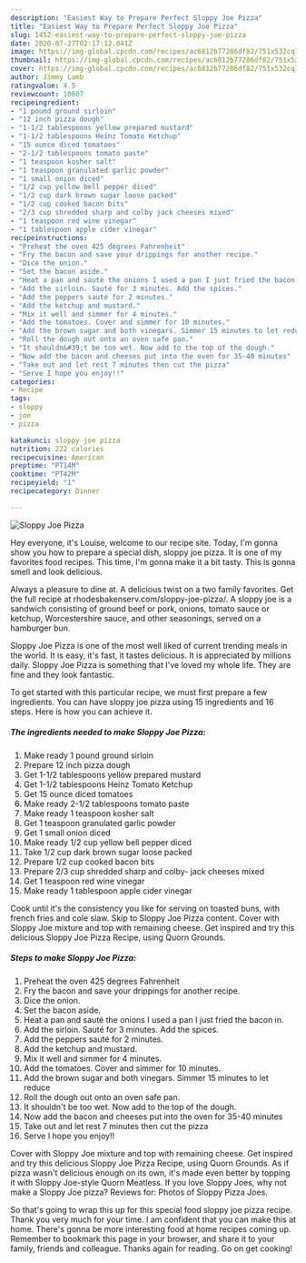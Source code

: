 ```yaml
---
description: "Easiest Way to Prepare Perfect Sloppy Joe Pizza"
title: "Easiest Way to Prepare Perfect Sloppy Joe Pizza"
slug: 1452-easiest-way-to-prepare-perfect-sloppy-joe-pizza
date: 2020-07-27T02:17:12.041Z
image: https://img-global.cpcdn.com/recipes/ac6812b77286df82/751x532cq70/sloppy-joe-pizza-recipe-main-photo.jpg
thumbnail: https://img-global.cpcdn.com/recipes/ac6812b77286df82/751x532cq70/sloppy-joe-pizza-recipe-main-photo.jpg
cover: https://img-global.cpcdn.com/recipes/ac6812b77286df82/751x532cq70/sloppy-joe-pizza-recipe-main-photo.jpg
author: Jimmy Lamb
ratingvalue: 4.5
reviewcount: 10607
recipeingredient:
- "1 pound ground sirloin"
- "12 inch pizza dough"
- "1-1/2 tablespoons yellow prepared mustard"
- "1-1/2 tablespoons Heinz Tomato Ketchup"
- "15 ounce diced tomatoes"
- "2-1/2 tablespoons tomato paste"
- "1 teaspoon kosher salt"
- "1 teaspoon granulated garlic powder"
- "1 small onion diced"
- "1/2 cup yellow bell pepper diced"
- "1/2 cup dark brown sugar loose packed"
- "1/2 cup cooked bacon bits"
- "2/3 cup shredded sharp and colby jack cheeses mixed"
- "1 teaspoon red wine vinegar"
- "1 tablespoon apple cider vinegar"
recipeinstructions:
- "Preheat the oven 425 degrees Fahrenheit"
- "Fry the bacon and save your drippings for another recipe."
- "Dice the onion."
- "Set the bacon aside."
- "Heat a pan and sauté the onions I used a pan I just fried the bacon in."
- "Add the sirloin. Sauté for 3 minutes. Add the spices."
- "Add the peppers sauté for 2 minutes."
- "Add the ketchup and mustard."
- "Mix it well and simmer for 4 minutes."
- "Add the tomatoes. Cover and simmer for 10 minutes."
- "Add the brown sugar and both vinegars. Simmer 15 minutes to let reduce"
- "Roll the dough out onto an oven safe pan."
- "It shouldn&#39;t be too wet. Now add to the top of the dough."
- "Now add the bacon and cheeses put into the oven for 35-40 minutes"
- "Take out and let rest 7 minutes then cut the pizza"
- "Serve I hope you enjoy!!"
categories:
- Recipe
tags:
- sloppy
- joe
- pizza

katakunci: sloppy joe pizza 
nutrition: 222 calories
recipecuisine: American
preptime: "PT14M"
cooktime: "PT42M"
recipeyield: "1"
recipecategory: Dinner

---
```



![Sloppy Joe Pizza](https://img-global.cpcdn.com/recipes/ac6812b77286df82/751x532cq70/sloppy-joe-pizza-recipe-main-photo.jpg)

Hey everyone, it's Louise, welcome to our recipe site. Today, I'm gonna show you how to prepare a special dish, sloppy joe pizza. It is one of my favorites food recipes. This time, I'm gonna make it a bit tasty. This is gonna smell and look delicious.

Always a pleasure to dine at. A delicious twist on a two family favorites. Get the full recipe at rhodesbakenserv.com/sloppy-joe-pizza/. A sloppy joe is a sandwich consisting of ground beef or pork, onions, tomato sauce or ketchup, Worcestershire sauce, and other seasonings, served on a hamburger bun.

Sloppy Joe Pizza is one of the most well liked of current trending meals in the world. It is easy, it's fast, it tastes delicious. It is appreciated by millions daily. Sloppy Joe Pizza is something that I've loved my whole life. They are fine and they look fantastic.


To get started with this particular recipe, we must first prepare a few ingredients. You can have sloppy joe pizza using 15 ingredients and 16 steps. Here is how you can achieve it.

<!--inarticleads1-->

##### The ingredients needed to make Sloppy Joe Pizza:

1. Make ready 1 pound ground sirloin
1. Prepare 12 inch pizza dough
1. Get 1-1/2 tablespoons yellow prepared mustard
1. Get 1-1/2 tablespoons Heinz Tomato Ketchup
1. Get 15 ounce diced tomatoes
1. Make ready 2-1/2 tablespoons tomato paste
1. Make ready 1 teaspoon kosher salt
1. Get 1 teaspoon granulated garlic powder
1. Get 1 small onion diced
1. Make ready 1/2 cup yellow bell pepper diced
1. Take 1/2 cup dark brown sugar loose packed
1. Prepare 1/2 cup cooked bacon bits
1. Prepare 2/3 cup shredded sharp and colby- jack cheeses mixed
1. Get 1 teaspoon red wine vinegar
1. Make ready 1 tablespoon apple cider vinegar


Cook until it&#39;s the consistency you like for serving on toasted buns, with french fries and cole slaw. Skip to Sloppy Joe Pizza content. Cover with Sloppy Joe mixture and top with remaining cheese. Get inspired and try this delicious Sloppy Joe Pizza Recipe, using Quorn Grounds. 

<!--inarticleads2-->

##### Steps to make Sloppy Joe Pizza:

1. Preheat the oven 425 degrees Fahrenheit
1. Fry the bacon and save your drippings for another recipe.
1. Dice the onion.
1. Set the bacon aside.
1. Heat a pan and sauté the onions I used a pan I just fried the bacon in.
1. Add the sirloin. Sauté for 3 minutes. Add the spices.
1. Add the peppers sauté for 2 minutes.
1. Add the ketchup and mustard.
1. Mix it well and simmer for 4 minutes.
1. Add the tomatoes. Cover and simmer for 10 minutes.
1. Add the brown sugar and both vinegars. Simmer 15 minutes to let reduce
1. Roll the dough out onto an oven safe pan.
1. It shouldn&#39;t be too wet. Now add to the top of the dough.
1. Now add the bacon and cheeses put into the oven for 35-40 minutes
1. Take out and let rest 7 minutes then cut the pizza
1. Serve I hope you enjoy!!


Cover with Sloppy Joe mixture and top with remaining cheese. Get inspired and try this delicious Sloppy Joe Pizza Recipe, using Quorn Grounds. As if pizza wasn&#39;t delicious enough on its own, it&#39;s made even better by topping it with Sloppy Joe-style Quorn Meatless. If you love Sloppy Joes, why not make a Sloppy Joe pizza? Reviews for: Photos of Sloppy Pizza Joes. 

So that's going to wrap this up for this special food sloppy joe pizza recipe. Thank you very much for your time. I am confident that you can make this at home. There's gonna be more interesting food at home recipes coming up. Remember to bookmark this page in your browser, and share it to your family, friends and colleague. Thanks again for reading. Go on get cooking!
